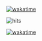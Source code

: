[![wakatime](https://github-readme-stats.vercel.app/api/wakatime?username=bidengaming&layout=compact&theme=monokai)](https://wakatime.com/@bidengaming)

![hits](https://hits.seeyoufarm.com/api/count/incr/badge.svg?url=https%3A%2F%2Fgithub.com%2Fbidengaming&count_bg=%23A84899&title_bg=%23651C5B&icon=&icon_color=%238F6363&title=hits&edge_flat=true)

[![wakatime](https://wakatime.com/badge/user/7b2b1336-021e-48da-82f4-e80d15d6122f.png)](https://wakatime.com/badge/user/7b2b1336-021e-48da-82f4-e80d15d6122f.svg)

